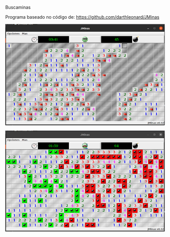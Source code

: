 Buscaminas

Programa baseado no código de: https://github.com/darthleonard/JMinas

![alt text](https://github.com/darthleonard/JMinas/blob/master/screenshots/ksnip_20220103-224950.png)

![alt text](https://github.com/darthleonard/JMinas/blob/master/screenshots/ksnip_20220103-224948.png)
